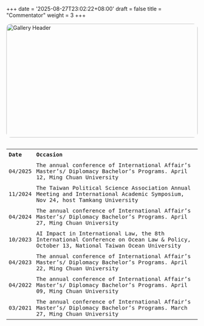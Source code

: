 +++
date = '2025-08-27T23:02:22+08:00'
draft = false
title = "Commentator"
weight = 3
+++

<!-- Header image -->
<img src="/images/pics/commentator.jpg" 
     alt="Gallery Header"
     style="width:100%; max-height:300px; object-fit:cover; border-radius:12px; margin-bottom:1rem;">
    <figcaption style="text-align:center; margin-top:0.2rem; font-size:1rem; font-family: 'Dax Regular'; line-height:1.5;"></figcaption>
<!-- Page description -->

<table style="width:100%; font-size:0.9rem; font-family: 'Dax Regular', monospace; border-collapse: collapse; border: none;">
  <tr>
    <th style="padding: 6px; text-align: left;">Date</th>
    <th style="padding: 6px; text-align: left;">Occasion</th>
  </tr>
  <tr>
    <td style="padding: 6px;">04/2025</td>
    <td style="padding: 6px;">The annual conference of International Affair’s Master’s/ Diplomacy Bachelor’s Programs. April 12, Ming Chuan University</td>
  </tr>
  <tr>
    <td style="padding: 6px;">11/2024</td>
    <td style="padding: 6px;">The Taiwan Political Science Association Annual Meeting and International Academic Symposium, Nov 24, host Tamkang University</td>
  </tr>
  <tr>
    <td style="padding: 6px;">04/2024</td>
    <td style="padding: 6px;">The annual conference of International Affair’s Master’s/ Diplomacy Bachelor’s Programs. April 27, Ming Chuan University</td>
  </tr>
  <tr>
    <td style="padding: 6px;">10/2023</td>
    <td style="padding: 6px;">AI Impact in International Law, the 8th International Conference on Ocean Law & Policy, October 13, National Taiwan Ocean University</td>
  </tr>
  <tr>
    <td style="padding: 6px;">04/2023</td>
    <td style="padding: 6px;">The annual conference of International Affair’s Master’s/ Diplomacy Bachelor’s Programs. April 22, Ming Chuan University</td>
  </tr>
  <tr>
    <td style="padding: 6px;">04/2022</td>
    <td style="padding: 6px;">The annual conference of International Affair’s Master’s/ Diplomacy Bachelor’s Programs. April 09, Ming Chuan University</td>
  </tr>
  <tr>
    <td style="padding: 6px;">03/2021</td>
    <td style="padding: 6px;">The annual conference of International Affair’s Master’s/ Diplomacy Bachelor’s Programs. March 27, Ming Chuan University</td>
  </tr>
</table>
  